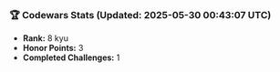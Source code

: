 ### 🏆 Codewars Stats (Updated: 2025-05-30 00:43:07 UTC)

- **Rank:** 8 kyu
- **Honor Points:** 3
- **Completed Challenges:** 1
